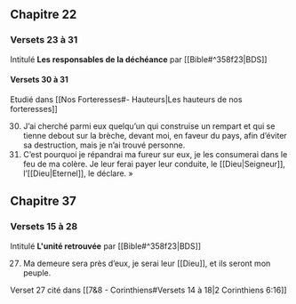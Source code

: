 ## Chapitre 22
### Versets 23 à 31
Intitulé **Les responsables de la déchéance** par [[Bible#^358f23|BDS]]
#### Versets 30 à 31
Etudié dans [[Nos Forteresses#- Hauteurs|Les hauteurs de nos forteresses]]

30) J’ai cherché parmi eux quelqu’un qui construise un rempart et qui se tienne debout sur la brèche, devant moi, en faveur du pays, afin d’éviter sa destruction, mais je n’ai trouvé personne.
31) C’est pourquoi je répandrai ma fureur sur eux, je les consumerai dans le feu de ma colère. Je leur ferai payer leur conduite, le [[Dieu|Seigneur]], l’[[Dieu|Eternel]], le déclare. »

## Chapitre 37
### Versets 15 à 28
Intitulé **L'unité retrouvée** par [[Bible#^358f23|BDS]]

27) Ma demeure sera près d’eux, je serai leur [[Dieu]], et ils seront mon peuple.

Verset 27 cité dans [[7&8 - Corinthiens#Versets 14 à 18|2 Corinthiens 6:16]]